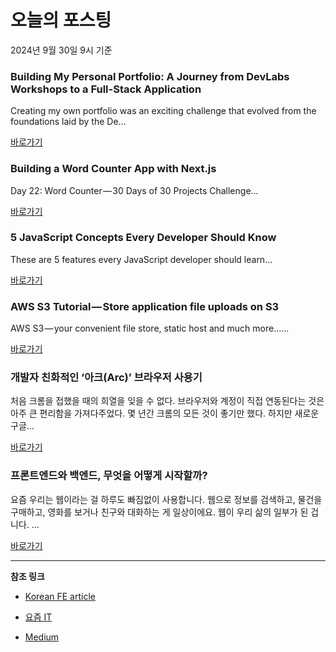 # 오늘의 포스팅 
2024년 9월 30일 9시 기준 

### Building My Personal Portfolio: A Journey from DevLabs Workshops to a Full-Stack Application 

 Creating my own portfolio was an exciting challenge that evolved from the foundations laid by the De... 

 [바로가기](https://medium.com/m/signin?actionUrl=https%3A%2F%2Fmedium.com%2F_%2Fbookmark%2Fp%2F626c4fe9caec&operation=register&redirect=https%3A%2F%2Fmedium.com%2F%40akith.chandinu%2Fbuilding-my-personal-portfolio-a-journey-from-devlabs-workshops-to-a-full-stack-application-626c4fe9caec&source=------reactjs---0-84----------reactjs------bookmark_preview----6670dfc4_7d0b_4d93_b16d_7ad1d272e0ad-------) 

### Building a Word Counter App with Next.js 

 Day 22: Word Counter — 30 Days of 30 Projects Challenge... 

 [바로가기](https://medium.com/m/signin?actionUrl=https%3A%2F%2Fmedium.com%2F_%2Fbookmark%2Fp%2Fb93b405eeeec&operation=register&redirect=https%3A%2F%2Fasharibali.medium.com%2Fbuilding-a-word-counter-app-with-next-js-b93b405eeeec&source=------nextjs---0-84----------nextjs------bookmark_preview----03c2c592_c79d_44b0_b5b4_4c62f50f121f-------) 

### 5 JavaScript Concepts Every Developer Should Know 

 These are 5 features every JavaScript developer should learn... 

 [바로가기](https://medium.com/m/signin?actionUrl=https%3A%2F%2Fmedium.com%2F_%2Fbookmark%2Fp%2F61111b00349a&operation=register&redirect=https%3A%2F%2Fmedium.com%2Fjavarevisited%2F5-javascript-concepts-every-developer-should-know-61111b00349a&source=------front_end_development---0-84----------front_end_development------bookmark_preview----04d9196e_6551_42f7_b8e2_1da02fdfb58a-------) 

### AWS S3 Tutorial — Store application file uploads on S3 

 AWS S3 — your convenient file store, static host and much more…... 

 [바로가기](https://medium.com/m/signin?actionUrl=https%3A%2F%2Fmedium.com%2F_%2Fbookmark%2Fp%2F71a9da838cbd&operation=register&redirect=https%3A%2F%2Fmedium.com%2F%40ganesh26padval%2Faws-s3-tutorial-store-application-file-uploads-on-s3-71a9da838cbd&source=------react---0-84----------react------bookmark_preview----1c7b7513_f5d0_429e_ae54_62615d85bc9c-------) 

### 개발자 친화적인 ‘아크(Arc)’ 브라우저 사용기 

 처음 크롬을 접했을 때의 희열을 잊을 수 없다. 브라우저와 계정이 직접 연동된다는 것은 아주 큰 편리함을 가져다주었다. 몇 년간 크롬의 모든 것이 좋기만 했다. 하지만 새로운 구글... 

 [바로가기](https://yozm.wishket.com/magazine/detail/2783/) 

### 프론트엔드와 백엔드, 무엇을 어떻게 시작할까? 

 요즘 우리는 웹이라는 걸 하루도 빠짐없이 사용합니다. 웹으로 정보를 검색하고, 물건을 구매하고, 영화를 보거나 친구와 대화하는 게 일상이에요. 웹이 우리 삶의 일부가 된 겁니다. ... 

 [바로가기](https://yozm.wishket.com/magazine/detail/2782/) 

---

**참조 링크**

- [Korean FE article](https://kofearticle.substack.com) 

- [요즘 IT](https://yozm.wishket.com/magazine) 

- [Medium](https://medium.com) 

